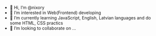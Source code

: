 - 👋 Hi, I’m @nixory
- 👀 I’m interested in Web(Frontend) developing
- 🌱 I’m currently learning JavaScript, English, Latvian languages and do some HTML, CSS practics 
- 💞️ I’m looking to collaborate on ...

<!---
nixory/nixory is a ✨ special ✨ repository because its `README.md` (this file) appears on your GitHub profile.
You can click the Preview link to take a look at your changes.
--->
